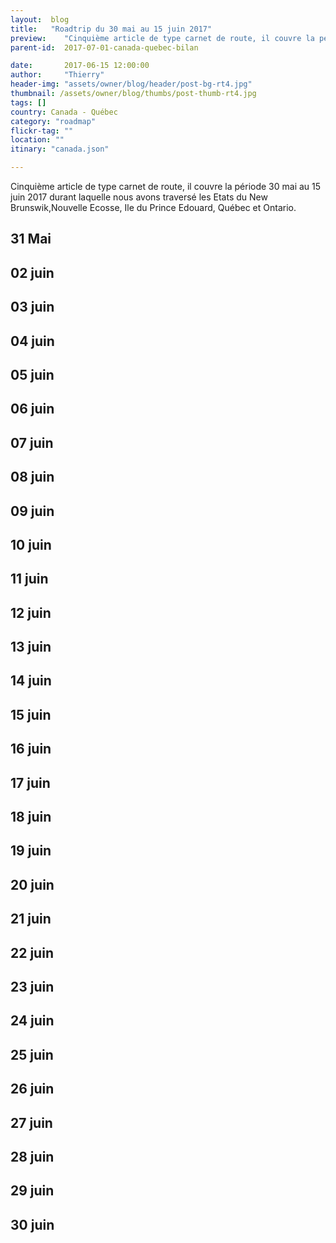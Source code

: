 ```yaml
---
layout:  blog
title:   "Roadtrip du 30 mai au 15 juin 2017"
preview:    "Cinquième article de type carnet de route, il couvre la période du 30 mai au 15 juin 2017 durant lesquels nous avons traversé les états du..."
parent-id:  2017-07-01-canada-quebec-bilan

date:       2017-06-15 12:00:00
author:     "Thierry"
header-img: "assets/owner/blog/header/post-bg-rt4.jpg"
thumbnail: /assets/owner/blog/thumbs/post-thumb-rt4.jpg
tags: []
country: Canada - Québec
category: "roadmap"
flickr-tag: ""
location: ""
itinary: "canada.json"

---
```



Cinquième article de type carnet de route, il couvre la période 30 mai au 15 juin 2017 durant laquelle nous avons traversé les Etats du New Brunswik,Nouvelle Ecosse, Ile du Prince Edouard, Québec et Ontario.


## 31 Mai


## 02 juin


## 03 juin


## 04 juin


## 05 juin

## 06 juin

## 07 juin

## 08 juin

## 09 juin

## 10 juin

## 11 juin

## 12 juin

## 13 juin

## 14 juin

## 15 juin

## 16 juin

## 17 juin

## 18 juin

## 19 juin

## 20 juin

## 21 juin

## 22 juin

## 23 juin

## 24 juin

## 25 juin

## 26 juin

## 27 juin

## 28 juin

## 29 juin

## 30 juin






